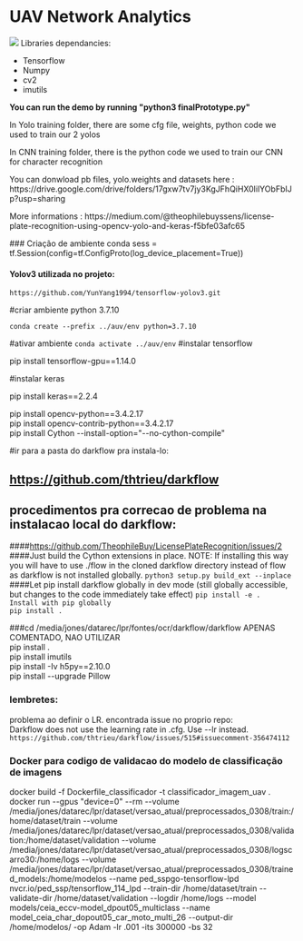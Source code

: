 # UAV Network Analytics
<img src="readmeimg.png"/>
Libraries dependancies:
  <ul>
  <li>Tensorflow</li>
  <li>Numpy</li>
  <li>cv2</li>
  <li>imutils</li>
  </ul>
  
  <strong>You can run the demo by running "python3 finalPrototype.py"</strong>
  
  <p>In Yolo training folder, there are some cfg file, weights, python code we used to train our 2 yolos</p>
  <p>In CNN training folder, there is the python code we used to train our CNN for character recognition</p>
  <p>You can donwload pb files, yolo.weights and datasets here : https://drive.google.com/drive/folders/17gxw7tv7jy3KgJFhQiHX0IilYObFbIJp?usp=sharing </p>
 <p> More informations : https://medium.com/@theophilebuyssens/license-plate-recognition-using-opencv-yolo-and-keras-f5bfe03afc65 </p>    
 ### Criação de ambiente conda 
sess = tf.Session(config=tf.ConfigProto(log_device_placement=True))

#### Yolov3 utilizada no projeto:

`https://github.com/YunYang1994/tensorflow-yolov3.git`

#criar ambiente python 3.7.10  

`conda create --prefix ../auv/env python=3.7.10`

#ativar ambiente 
`conda activate ../auv/env`
#instalar tensorflow 

pip install tensorflow-gpu==1.14.0

#instalar keras 

pip install keras==2.2.4 

pip install opencv-python==3.4.2.17  
pip install opencv-contrib-python==3.4.2.17  
pip install Cython --install-option="--no-cython-compile"   

#ir para a pasta do darkflow pra instala-lo:
## https://github.com/thtrieu/darkflow  
## procedimentos pra correcao de problema na instalacao local do darkflow:
####https://github.com/TheophileBuy/LicensePlateRecognition/issues/2
####Just build the Cython extensions in place. NOTE: If installing this way you will have to use ./flow in the cloned darkflow directory instead of flow as darkflow is not installed globally.
`python3 setup.py build_ext --inplace`  
####Let pip install darkflow globally in dev mode (still globally accessible, but changes to the code immediately take effect)
`pip install -e .`   
`Install with pip globally`  
`pip install .`  

###cd /media/jones/datarec/lpr/fontes/ocr/darkflow/darkflow APENAS COMENTADO, NAO UTILIZAR    
pip install .  
pip install imutils  
pip install -Iv h5py==2.10.0  
pip install --upgrade Pillow  



### lembretes:
problema ao definir o LR. encontrada issue no proprio repo:  
Darkflow does not use the learning rate in .cfg. Use --lr instead.  
`https://github.com/thtrieu/darkflow/issues/515#issuecomment-356474112`

### Docker para codigo de validacao do modelo de classificação de imagens

docker build  -f Dockerfile_classificador -t classificador_imagem_uav . 
docker run --gpus "device=0" --rm --volume /media/jones/datarec/lpr/dataset/versao_atual/preprocessados_0308/train:/home/dataset/train --volume /media/jones/datarec/lpr/dataset/versao_atual/preprocessados_0308/validation:/home/dataset/validation --volume /media/jones/datarec/lpr/dataset/versao_atual/preprocessados_0308/logscarro30:/home/logs --volume /media/jones/datarec/lpr/dataset/versao_atual/preprocessados_0308/trained_models:/home/modelos  --name ped_sspgo-tensorflow-lpd nvcr.io/ped_ssp/tensorflow_114_lpd  --train-dir /home/dataset/train --validate-dir /home/dataset/validation --logdir /home/logs --model models/ceia_eccv-model_dpout05_multiclass --name model_ceia_char_dopout05_car_moto_multi_26 --output-dir /home/modelos/ -op Adam -lr .001 -its 300000 -bs 32